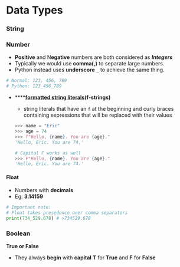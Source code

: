 # Data Types

### String

### Number

* **Positive** and N**egative** numbers are both considered as _**Integers**_
* Typically we would use **comma\(,\)** to separate large numbers. 
* Python instead uses **underscore** `_` to achieve the same thing.

```python
# Normal: 123, 456, 789
# Python: 123_456_789
```

* \*\*\*\*[**formatted string literals**](https://realpython.com/python-f-strings/)**\(f-strings\)**

  *  string literals that have an `f` at the beginning and curly braces containing expressions that will be replaced with their values

  ```python
  >>> name = "Eric"
  >>> age = 74
  >>> f"Hello, {name}. You are {age}."
  'Hello, Eric. You are 74.'

  # Capital F works as well
  >>> F"Hello, {name}. You are {age}."
  'Hello, Eric. You are 74.'
  ```

#### Float

* Numbers with **decimals**
* Eg: **3.14159**

```python
# Important note:
# Float takes presedence over comma separators
print(734_529.678) # >734529.678 
```

### **Boolean**

**True or False**

* They always **begin** with **capital** **T** for **True** and **F** for **False**

